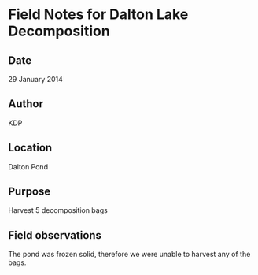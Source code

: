 # Field Notes for Dalton Lake Decomposition  

## Date

29 January 2014

## Author

KDP

## Location

Dalton Pond

## Purpose

Harvest 5 decomposition bags

## Field observations

The pond was frozen solid, therefore we were unable to harvest any of the bags.  



